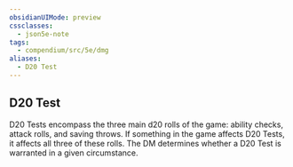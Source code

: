 ```yaml
---
obsidianUIMode: preview
cssclasses:
  - json5e-note
tags:
  - compendium/src/5e/dmg
aliases:
  - D20 Test
---
```

## D20 Test

D20 Tests encompass the three main d20 rolls of the game: ability checks, attack rolls, and saving throws. If something in the game affects D20 Tests, it affects all three of these rolls. The DM determines whether a D20 Test is warranted in a given circumstance.